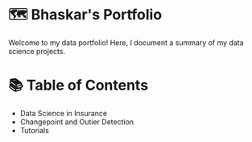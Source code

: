 # 🗺 Bhaskar's Portfolio
Welcome to my data portfolio! Here, I document a summary of my data science projects.

# 📚 Table of Contents

* Data Science in Insurance
* Changepoint and Outier Detection
* Tutorials
